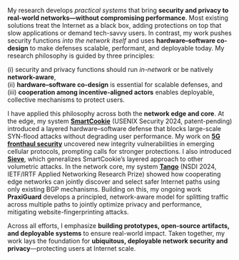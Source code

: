 <!-- I am a **network security researcher** who designs and builds **practical systems that deliver security and privacy on today’s networks without sacrificing performance**.  -->
My research develops *practical systems* that bring **security and privacy to real-world networks—without compromising performance**. Most existing solutions treat the Internet as a black box, adding protections on top that slow applications or demand tech-savvy users. In contrast, my work pushes security functions *into the network itself* and uses **hardware–software co-design** to make defenses scalable, performant, and deployable today. My research philosophy is guided by three principles:  

(i) security and privacy functions should run *in-network* or be natively **network-aware**,  
(ii) **hardware–software co-design** is essential for scalable defenses, and  
(iii) **cooperation among incentive-aligned actors** enables deployable, collective mechanisms to protect users.

I have applied this philosophy across both the **network edge and core**. At the edge, my system [**SmartCookie**](/publications/#smartcookie) (USENIX Security 2024, patent-pending) introduced a layered hardware–software defense that blocks large-scale SYN-flood attacks without degrading user performance. My work on [**5G fronthaul security**](/publications/#frontstorm) uncovered new integrity vulnerabilities in emerging cellular protocols, prompting calls for stronger protections. I also introduced [**Sieve**](/publications/#sieve), which generalizes SmartCookie’s layered approach to other volumetric attacks. In the network core, my system [**Tango**](/publications/#tango) (NSDI 2024, IETF/IRTF Applied Networking Research Prize) showed how cooperating edge networks can jointly discover and select safer Internet paths using only existing BGP mechanisms. Building on this, my ongoing work **PraxiGuard** develops a principled, network-aware model for splitting traffic across multiple paths to jointly optimize privacy and performance, mitigating website-fingerprinting attacks.

Across all efforts, I emphasize **building prototypes, open-source artifacts, and deployable systems** to ensure real-world impact. Taken together, my work lays the foundation for **ubiquitous, deployable network security and privacy**—protecting users at Internet scale.


<!-- Looking ahead, I am excited to extend this agenda in three directions that naturally invite hands-on undergraduate and graduate participation:  
1. conducting **measurement studies closer to the user** by turning campus and home networks into living laboratories for identifying vulnerabilities in emerging devices such as IoT sensors and drones;  
2. designing a **unifying framework for split-functionality defenses**, combining centralized reasoning with distributed enforcement using accessible platforms like eBPF; and  
3. investigating the **security and performance challenges of AI and large-language-model workloads**, which stress networks in new ways and open novel attack surfaces.   -->


